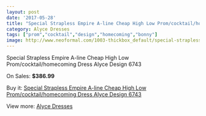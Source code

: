 ```yaml
---
layout: post
date: '2017-05-28'
title: "Special Strapless Empire A-line Cheap High Low Prom/cocktail/homecoming Dress Alyce Design 6743"
category: Alyce Dresses
tags: ["prom","cocktail","design","homecoming","bonny"]
image: http://www.neoformal.com/1003-thickbox_default/special-strapless-empire-a-line-cheap-high-low-prom-cocktail-homecoming-dress-alyce-design-6743.jpg
---
```

Special Strapless Empire A-line Cheap High Low Prom/cocktail/homecoming Dress Alyce Design 6743

On Sales: **$386.99**
<a href="https://www.neoformal.com/en/alyce-dresses/365-special-strapless-empire-a-line-cheap-high-low-prom-cocktail-homecoming-dress-alyce-design-6743.html"><amp-img layout="responsive" width="600" height="600" src="//www.neoformal.com/1003-thickbox_default/special-strapless-empire-a-line-cheap-high-low-prom-cocktail-homecoming-dress-alyce-design-6743.jpg" alt="Special Strapless Empire A-line Cheap High Low Prom/cocktail/homecoming Dress Alyce Design 6743 0" /></a>
<a href="https://www.neoformal.com/en/alyce-dresses/365-special-strapless-empire-a-line-cheap-high-low-prom-cocktail-homecoming-dress-alyce-design-6743.html"><amp-img layout="responsive" width="600" height="600" src="//www.neoformal.com/1005-thickbox_default/special-strapless-empire-a-line-cheap-high-low-prom-cocktail-homecoming-dress-alyce-design-6743.jpg" alt="Special Strapless Empire A-line Cheap High Low Prom/cocktail/homecoming Dress Alyce Design 6743 1" /></a>
<a href="https://www.neoformal.com/en/alyce-dresses/365-special-strapless-empire-a-line-cheap-high-low-prom-cocktail-homecoming-dress-alyce-design-6743.html"><amp-img layout="responsive" width="600" height="600" src="//www.neoformal.com/1004-thickbox_default/special-strapless-empire-a-line-cheap-high-low-prom-cocktail-homecoming-dress-alyce-design-6743.jpg" alt="Special Strapless Empire A-line Cheap High Low Prom/cocktail/homecoming Dress Alyce Design 6743 2" /></a>

Buy it: [Special Strapless Empire A-line Cheap High Low Prom/cocktail/homecoming Dress Alyce Design 6743](https://www.neoformal.com/en/alyce-dresses/365-special-strapless-empire-a-line-cheap-high-low-prom-cocktail-homecoming-dress-alyce-design-6743.html "Special Strapless Empire A-line Cheap High Low Prom/cocktail/homecoming Dress Alyce Design 6743")

View more: [Alyce Dresses](https://www.neoformal.com/en/3-alyce-dresses "Alyce Dresses")